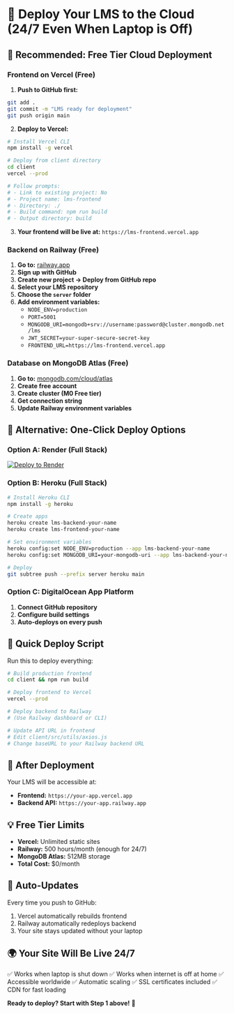 # 🚀 **Deploy Your LMS to the Cloud (24/7 Even When Laptop is Off)**

## 🌟 **Recommended: Free Tier Cloud Deployment**

### **Frontend on Vercel (Free)**
1. **Push to GitHub first:**
```bash
git add .
git commit -m "LMS ready for deployment"
git push origin main
```

2. **Deploy to Vercel:**
```bash
# Install Vercel CLI
npm install -g vercel

# Deploy from client directory
cd client
vercel --prod

# Follow prompts:
# - Link to existing project: No
# - Project name: lms-frontend
# - Directory: ./
# - Build command: npm run build
# - Output directory: build
```

3. **Your frontend will be live at:** `https://lms-frontend.vercel.app`

### **Backend on Railway (Free)**
1. **Go to:** [railway.app](https://railway.app)
2. **Sign up with GitHub**
3. **Create new project → Deploy from GitHub repo**
4. **Select your LMS repository**
5. **Choose the `server` folder**
6. **Add environment variables:**
   - `NODE_ENV=production`
   - `PORT=5001`
   - `MONGODB_URI=mongodb+srv://username:password@cluster.mongodb.net/lms`
   - `JWT_SECRET=your-super-secure-secret-key`
   - `FRONTEND_URL=https://lms-frontend.vercel.app`

### **Database on MongoDB Atlas (Free)**
1. **Go to:** [mongodb.com/cloud/atlas](https://mongodb.com/cloud/atlas)
2. **Create free account**
3. **Create cluster (M0 Free tier)**
4. **Get connection string**
5. **Update Railway environment variables**

## 🎯 **Alternative: One-Click Deploy Options**

### **Option A: Render (Full Stack)**
[![Deploy to Render](https://render.com/images/deploy-to-render-button.svg)](https://render.com)

### **Option B: Heroku (Full Stack)**
```bash
# Install Heroku CLI
npm install -g heroku

# Create apps
heroku create lms-backend-your-name
heroku create lms-frontend-your-name

# Set environment variables
heroku config:set NODE_ENV=production --app lms-backend-your-name
heroku config:set MONGODB_URI=your-mongodb-uri --app lms-backend-your-name

# Deploy
git subtree push --prefix server heroku main
```

### **Option C: DigitalOcean App Platform**
1. **Connect GitHub repository**
2. **Configure build settings**
3. **Auto-deploys on every push**

## 🔧 **Quick Deploy Script**

Run this to deploy everything:

```bash
# Build production frontend
cd client && npm run build

# Deploy frontend to Vercel
vercel --prod

# Deploy backend to Railway
# (Use Railway dashboard or CLI)

# Update API URL in frontend
# Edit client/src/utils/axios.js
# Change baseURL to your Railway backend URL
```

## 📱 **After Deployment**

Your LMS will be accessible at:
- **Frontend:** `https://your-app.vercel.app`
- **Backend API:** `https://your-app.railway.app`

## 💡 **Free Tier Limits**
- **Vercel:** Unlimited static sites
- **Railway:** 500 hours/month (enough for 24/7)
- **MongoDB Atlas:** 512MB storage
- **Total Cost:** $0/month

## 🔄 **Auto-Updates**
Every time you push to GitHub:
1. Vercel automatically rebuilds frontend
2. Railway automatically redeploys backend
3. Your site stays updated without your laptop

## 🌍 **Your Site Will Be Live 24/7**
✅ Works when laptop is shut down
✅ Works when internet is off at home
✅ Accessible worldwide
✅ Automatic scaling
✅ SSL certificates included
✅ CDN for fast loading

**Ready to deploy? Start with Step 1 above!** 🚀
